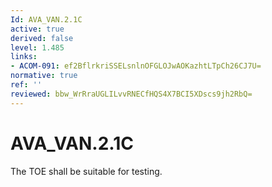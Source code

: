 ```yaml
---
Id: AVA_VAN.2.1C
active: true
derived: false
level: 1.485
links:
- ACOM-091: ef2BflrkriSSELsnlnOFGLOJwAOKazhtLTpCh26CJ7U=
normative: true
ref: ''
reviewed: bbw_WrRraUGLILvvRNECfHQS4X7BCI5XDscs9jh2RbQ=
---
```


# AVA_VAN.2.1C

The TOE shall be suitable for testing.